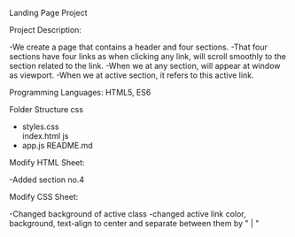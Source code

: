 Landing Page Project

Project Description:

-We create a page that contains a header and four sections.
-That four sections have four links as when clicking any link, will scroll smoothly to the section related to the link.
-When we at any section, will appear at window as viewport. 
-When we at active section, it refers to this active link.


Programming Languages:
HTML5, ES6


Folder Structure
css
- styles.css    
index.html
js
- app.js
README.md


Modify HTML Sheet:

-Added section no.4


Modify CSS Sheet:

-Changed background of active class
-changed active link color, background, text-align to center and separate between them by " | "
